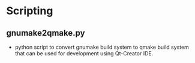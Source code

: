 # Scripting
## gnumake2qmake.py
- python script to convert gnumake build system to qmake build system that can be used for development using Qt-Creator IDE.
